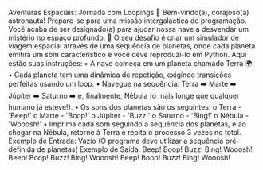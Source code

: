 Aventuras Espaciais: Jornada com Loopings 🚀
Bem-vindo(a), corajoso(a) astronauta! Prepare-se para uma missão intergaláctica de programação. Você acaba de ser designado(a) para ajudar nossa nave a desvendar um mistério no espaço profundo. 🌌
O seu desafio é criar um simulador de viagem espacial através de uma sequência de planetas, onde cada planeta emitirá um som característico e você deve reproduzi-lo em Python. Aqui estão suas instruções:
•	A nave começa em um planeta chamado Terra 🌍.
•	Cada planeta tem uma dinâmica de repetição, exigindo transições perfeitas usando um loop.
•	Navegue na sequência: Terra ➡️ Marte ➡️ Júpiter ➡️ Saturno ➡️ e, finalmente, Nébula (o mais longe que qualquer humano já esteve!).
•	Os sons dos planetas são os seguintes: 
o	Terra - 'Beep!'
o	Marte - 'Boop!'
o	Júpiter - 'Buzz!'
o	Saturno - 'Bing!'
o	Nébula - 'Wooosh!'
•	Imprima cada som seguindo a sequência dos planetas, e ao chegar na Nébula, retorne à Terra e repita o processo 3 vezes no total.
Exemplo de Entrada:
Vazio (O programa deve utilizar a sequência pré-definida de planetas)
Exemplo de Saída:
Beep! Boop! Buzz! Bing! Wooosh! Beep! Boop! Buzz! Bing! Wooosh! Beep! Boop! Buzz! Bing! Wooosh!

